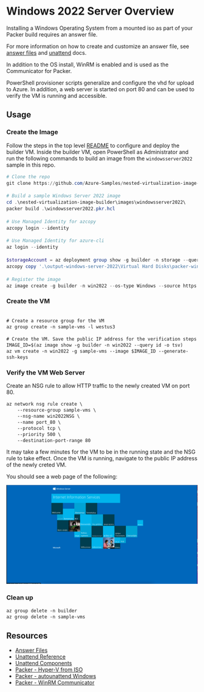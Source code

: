 # Windows 2022 Server Overview

Installing a Windows Operating System from a mounted iso as part of your Packer build requires an answer file. 

For more information on how to create and customize an answer file, see [answer files](https://docs.microsoft.com/en-us/windows-hardware/manufacture/desktop/update-windows-settings-and-scripts-create-your-own-answer-file-sxs?view=windows-11) and [unattend](https://docs.microsoft.com/en-us/windows-hardware/customize/desktop/unattend/) docs.

In addition to the OS install, WinRM is enabled and is used as the  Communicator for Packer.

PowerShell provisioner scripts generalize and configure the vhd for upload to Azure. In addition, a web server is started on port 80 and can be used to verify the VM is running and accessible. 

## Usage

### Create the Image

Follow the steps in the top level [README](../../README.md) to configure and deploy the builder VM. Inside the builder VM, open PowerShell as Administrator and run the following commands to build an image from the `windowsserver2022` sample in this repo.


``` powershell
# Clone the repo
git clone https://github.com/Azure-Samples/nested-virtualization-image-builder --config core.autocrlf=input

# Build a sample Windows Server 2022 image
cd .\nested-virtualization-image-builder\images\windowsserver2022\
packer build .\windowsserver2022.pkr.hcl

# Use Managed Identity for azcopy
azcopy login --identity

# Use Managed Identity for azure-cli
az login --identity

$storageAccount = az deployment group show -g builder -n storage --query 'properties.outputs.storageAccount.value' -o tsv
azcopy copy '.\output-windows-server-2022\Virtual Hard Disks\packer-win2022.vhd' "https://$storageAccount.blob.core.windows.net/images/win2022.vhd"

# Register the image
az image create -g builder -n win2022 --os-type Windows --source https://$storageAccount.blob.core.windows.net/images/win2022.vhd

```

### Create the VM

```shell

# Create a resource group for the VM
az group create -n sample-vms -l westus3

# Create the VM. Save the public IP address for the verification steps 
IMAGE_ID=$(az image show -g builder -n win2022 --query id -o tsv)
az vm create -n win2022 -g sample-vms --image $IMAGE_ID --generate-ssh-keys 

```

### Verify the VM Web Server

Create an NSG rule to allow HTTP traffic to the newly created VM on port 80.

```shell
az network nsg rule create \
    --resource-group sample-vms \
    --nsg-name win2022NSG \
    --name port_80 \
    --protocol tcp \
    --priority 500 \
    --destination-port-range 80
```

It may take a few minutes for the VM to be in the running state and the NSG rule to take effect. Once the VM is running, navigate to the public IP address of the newly creted VM.

You should see a web page of the following:

![IIS Web Page](../../docs/iis-web-page-sample.png)


### Clean up

```shell
az group delete -n builder
az group delete -n sample-vms
```


## Resources

- [Answer Files](https://docs.microsoft.com/en-us/windows-hardware/manufacture/desktop/update-windows-settings-and-scripts-create-your-own-answer-file-sxs?view=windows-11)
- [Unattend Reference](https://docs.microsoft.com/en-us/windows-hardware/customize/desktop/unattend/)
- [Unattend Components](https://docs.microsoft.com/en-us/windows-hardware/customize/desktop/unattend/components-b-unattend)
- [Packer - Hyper-V from ISO](https://www.packer.io/plugins/builders/hyperv/iso)
- [Packer - autounattend Windows](https://www.packer.io/guides/automatic-operating-system-installs/autounattend_windows)
- [Packer - WinRM Communicator](https://www.packer.io/docs/communicators/winrm)